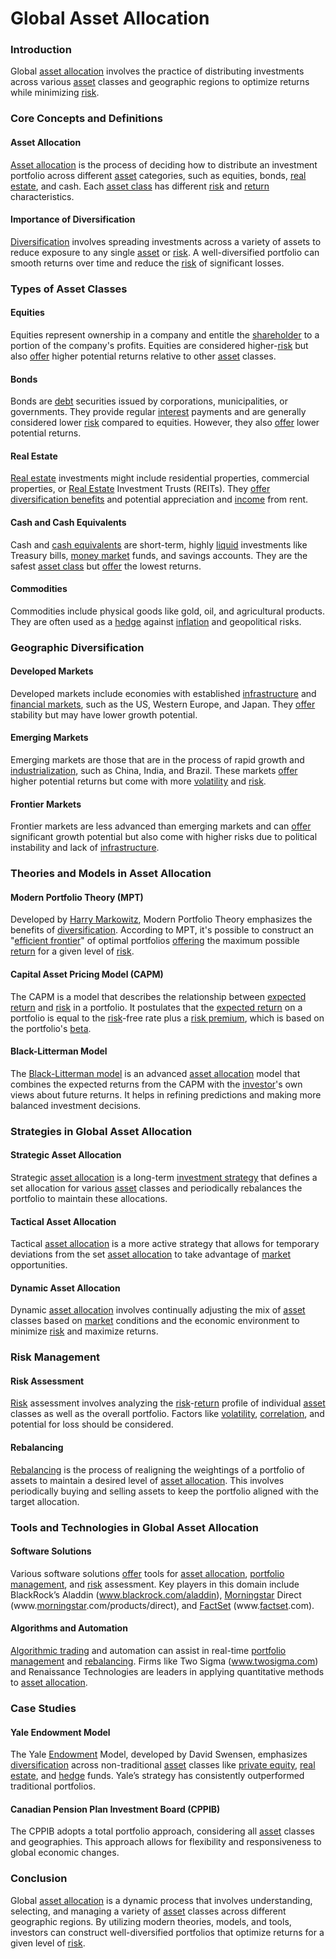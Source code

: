 # Global Asset Allocation

### Introduction

Global [asset allocation](../a/asset_allocation.md) involves the practice of distributing investments across various [asset](../a/asset.md) classes and geographic regions to optimize returns while minimizing [risk](../r/risk.md). 

### Core Concepts and Definitions

#### Asset Allocation

[Asset allocation](../a/asset_allocation.md) is the process of deciding how to distribute an investment portfolio across different [asset](../a/asset.md) categories, such as equities, bonds, [real estate](../r/real_estate.md), and cash. Each [asset class](../a/asset_class.md) has different [risk](../r/risk.md) and [return](../r/return.md) characteristics.

#### Importance of Diversification

[Diversification](../d/diversification.md) involves spreading investments across a variety of assets to reduce exposure to any single [asset](../a/asset.md) or [risk](../r/risk.md). A well-diversified portfolio can smooth returns over time and reduce the [risk](../r/risk.md) of significant losses.

### Types of Asset Classes

#### Equities

Equities represent ownership in a company and entitle the [shareholder](../s/shareholder.md) to a portion of the company's profits. Equities are considered higher-[risk](../r/risk.md) but also [offer](../o/offer.md) higher potential returns relative to other [asset](../a/asset.md) classes.

#### Bonds

Bonds are [debt](../d/debt.md) securities issued by corporations, municipalities, or governments. They provide regular [interest](../i/interest.md) payments and are generally considered lower [risk](../r/risk.md) compared to equities. However, they also [offer](../o/offer.md) lower potential returns.

#### Real Estate

[Real estate](../r/real_estate.md) investments might include residential properties, commercial properties, or [Real Estate](../r/real_estate.md) Investment Trusts (REITs). They [offer](../o/offer.md) [diversification benefits](../d/diversification_benefits.md) and potential appreciation and [income](../i/income.md) from rent.

#### Cash and Cash Equivalents

Cash and [cash equivalents](../c/cash_equivalents.md) are short-term, highly [liquid](../l/liquid.md) investments like Treasury bills, [money market](../m/money_market.md) funds, and savings accounts. They are the safest [asset class](../a/asset_class.md) but [offer](../o/offer.md) the lowest returns.

#### Commodities

Commodities include physical goods like gold, oil, and agricultural products. They are often used as a [hedge](../h/hedge.md) against [inflation](../i/inflation.md) and geopolitical risks.

### Geographic Diversification

#### Developed Markets

Developed markets include economies with established [infrastructure](../i/infrastructure.md) and [financial markets](../f/financial_market.md), such as the US, Western Europe, and Japan. They [offer](../o/offer.md) stability but may have lower growth potential.

#### Emerging Markets

Emerging markets are those that are in the process of rapid growth and [industrialization](../i/industrialization.md), such as China, India, and Brazil. These markets [offer](../o/offer.md) higher potential returns but come with more [volatility](../v/volatility.md) and [risk](../r/risk.md).

#### Frontier Markets

Frontier markets are less advanced than emerging markets and can [offer](../o/offer.md) significant growth potential but also come with higher risks due to political instability and lack of [infrastructure](../i/infrastructure.md).

### Theories and Models in Asset Allocation

#### Modern Portfolio Theory (MPT)

Developed by [Harry Markowitz](../h/harry_markowitz.md), Modern Portfolio Theory emphasizes the benefits of [diversification](../d/diversification.md). According to MPT, it's possible to construct an "[efficient frontier](../e/efficient_frontier.md)" of optimal portfolios [offering](../o/offering.md) the maximum possible [return](../r/return.md) for a given level of [risk](../r/risk.md).

#### Capital Asset Pricing Model (CAPM)

The CAPM is a model that describes the relationship between [expected return](../e/expected_return.md) and [risk](../r/risk.md) in a portfolio. It postulates that the [expected return](../e/expected_return.md) on a portfolio is equal to the [risk](../r/risk.md)-free rate plus a [risk premium](../r/risk_premium.md), which is based on the portfolio's [beta](../b/beta.md).

#### Black-Litterman Model

The [Black-Litterman model](../b/black-litterman_model.md) is an advanced [asset allocation](../a/asset_allocation.md) model that combines the expected returns from the CAPM with the [investor](../i/investor.md)'s own views about future returns. It helps in refining predictions and making more balanced investment decisions.

### Strategies in Global Asset Allocation

#### Strategic Asset Allocation

Strategic [asset allocation](../a/asset_allocation.md) is a long-term [investment strategy](../i/investment_strategy.md) that defines a set allocation for various [asset](../a/asset.md) classes and periodically rebalances the portfolio to maintain these allocations.

#### Tactical Asset Allocation

Tactical [asset allocation](../a/asset_allocation.md) is a more active strategy that allows for temporary deviations from the set [asset allocation](../a/asset_allocation.md) to take advantage of [market](../m/market.md) opportunities.

#### Dynamic Asset Allocation

Dynamic [asset allocation](../a/asset_allocation.md) involves continually adjusting the mix of [asset](../a/asset.md) classes based on [market](../m/market.md) conditions and the economic environment to minimize [risk](../r/risk.md) and maximize returns.

### Risk Management

#### Risk Assessment

[Risk](../r/risk.md) assessment involves analyzing the [risk](../r/risk.md)-[return](../r/return.md) profile of individual [asset](../a/asset.md) classes as well as the overall portfolio. Factors like [volatility](../v/volatility.md), [correlation](../c/correlation.md), and potential for loss should be considered.

#### Rebalancing

[Rebalancing](../r/rebalancing.md) is the process of realigning the weightings of a portfolio of assets to maintain a desired level of [asset allocation](../a/asset_allocation.md). This involves periodically buying and selling assets to keep the portfolio aligned with the target allocation.

### Tools and Technologies in Global Asset Allocation

#### Software Solutions

Various software solutions [offer](../o/offer.md) tools for [asset allocation](../a/asset_allocation.md), [portfolio management](../p/portfolio_management.md), and [risk](../r/risk.md) assessment. Key players in this domain include BlackRock’s Aladdin (www.blackrock.com/aladdin), [Morningstar](../m/morningstar.md) Direct (www.[morningstar](../m/morningstar.md).com/products/direct), and [FactSet](../f/factset.md) (www.[factset](../f/factset.md).com).

#### Algorithms and Automation

[Algorithmic trading](../a/algorithmic_trading.md) and automation can assist in real-time [portfolio management](../p/portfolio_management.md) and [rebalancing](../r/rebalancing.md). Firms like Two Sigma (www.twosigma.com) and Renaissance Technologies are leaders in applying quantitative methods to [asset allocation](../a/asset_allocation.md).

### Case Studies

#### Yale Endowment Model

The Yale [Endowment](../e/endowment.md) Model, developed by David Swensen, emphasizes [diversification](../d/diversification.md) across non-traditional [asset](../a/asset.md) classes like [private equity](../p/private_equity.md), [real estate](../r/real_estate.md), and [hedge](../h/hedge.md) funds. Yale’s strategy has consistently outperformed traditional portfolios.

#### Canadian Pension Plan Investment Board (CPPIB)

The CPPIB adopts a total portfolio approach, considering all [asset](../a/asset.md) classes and geographies. This approach allows for flexibility and responsiveness to global economic changes.

### Conclusion

Global [asset allocation](../a/asset_allocation.md) is a dynamic process that involves understanding, selecting, and managing a variety of [asset](../a/asset.md) classes across different geographic regions. By utilizing modern theories, models, and tools, investors can construct well-diversified portfolios that optimize returns for a given level of [risk](../r/risk.md).

